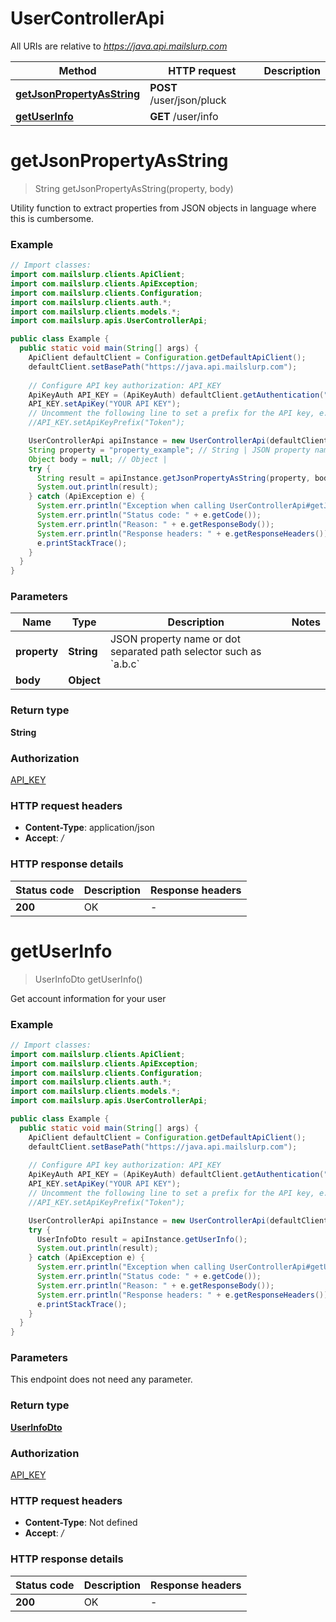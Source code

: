 # UserControllerApi

All URIs are relative to *https://java.api.mailslurp.com*

| Method | HTTP request | Description |
|------------- | ------------- | -------------|
| [**getJsonPropertyAsString**](UserControllerApi#getJsonPropertyAsString) | **POST** /user/json/pluck |  |
| [**getUserInfo**](UserControllerApi#getUserInfo) | **GET** /user/info |  |


<a name="getJsonPropertyAsString"></a>
# **getJsonPropertyAsString**
> String getJsonPropertyAsString(property, body)



Utility function to extract properties from JSON objects in language where this is cumbersome.

### Example
```java
// Import classes:
import com.mailslurp.clients.ApiClient;
import com.mailslurp.clients.ApiException;
import com.mailslurp.clients.Configuration;
import com.mailslurp.clients.auth.*;
import com.mailslurp.clients.models.*;
import com.mailslurp.apis.UserControllerApi;

public class Example {
  public static void main(String[] args) {
    ApiClient defaultClient = Configuration.getDefaultApiClient();
    defaultClient.setBasePath("https://java.api.mailslurp.com");
    
    // Configure API key authorization: API_KEY
    ApiKeyAuth API_KEY = (ApiKeyAuth) defaultClient.getAuthentication("API_KEY");
    API_KEY.setApiKey("YOUR API KEY");
    // Uncomment the following line to set a prefix for the API key, e.g. "Token" (defaults to null)
    //API_KEY.setApiKeyPrefix("Token");

    UserControllerApi apiInstance = new UserControllerApi(defaultClient);
    String property = "property_example"; // String | JSON property name or dot separated path selector such as `a.b.c`
    Object body = null; // Object | 
    try {
      String result = apiInstance.getJsonPropertyAsString(property, body);
      System.out.println(result);
    } catch (ApiException e) {
      System.err.println("Exception when calling UserControllerApi#getJsonPropertyAsString");
      System.err.println("Status code: " + e.getCode());
      System.err.println("Reason: " + e.getResponseBody());
      System.err.println("Response headers: " + e.getResponseHeaders());
      e.printStackTrace();
    }
  }
}
```

### Parameters

| Name | Type | Description  | Notes |
|------------- | ------------- | ------------- | -------------|
| **property** | **String**| JSON property name or dot separated path selector such as &#x60;a.b.c&#x60; | |
| **body** | **Object**|  | |

### Return type

**String**

### Authorization

[API_KEY](../README#API_KEY)

### HTTP request headers

 - **Content-Type**: application/json
 - **Accept**: */*

### HTTP response details
| Status code | Description | Response headers |
|-------------|-------------|------------------|
| **200** | OK |  -  |

<a name="getUserInfo"></a>
# **getUserInfo**
> UserInfoDto getUserInfo()



Get account information for your user

### Example
```java
// Import classes:
import com.mailslurp.clients.ApiClient;
import com.mailslurp.clients.ApiException;
import com.mailslurp.clients.Configuration;
import com.mailslurp.clients.auth.*;
import com.mailslurp.clients.models.*;
import com.mailslurp.apis.UserControllerApi;

public class Example {
  public static void main(String[] args) {
    ApiClient defaultClient = Configuration.getDefaultApiClient();
    defaultClient.setBasePath("https://java.api.mailslurp.com");
    
    // Configure API key authorization: API_KEY
    ApiKeyAuth API_KEY = (ApiKeyAuth) defaultClient.getAuthentication("API_KEY");
    API_KEY.setApiKey("YOUR API KEY");
    // Uncomment the following line to set a prefix for the API key, e.g. "Token" (defaults to null)
    //API_KEY.setApiKeyPrefix("Token");

    UserControllerApi apiInstance = new UserControllerApi(defaultClient);
    try {
      UserInfoDto result = apiInstance.getUserInfo();
      System.out.println(result);
    } catch (ApiException e) {
      System.err.println("Exception when calling UserControllerApi#getUserInfo");
      System.err.println("Status code: " + e.getCode());
      System.err.println("Reason: " + e.getResponseBody());
      System.err.println("Response headers: " + e.getResponseHeaders());
      e.printStackTrace();
    }
  }
}
```

### Parameters
This endpoint does not need any parameter.

### Return type

[**UserInfoDto**](UserInfoDto)

### Authorization

[API_KEY](../README#API_KEY)

### HTTP request headers

 - **Content-Type**: Not defined
 - **Accept**: */*

### HTTP response details
| Status code | Description | Response headers |
|-------------|-------------|------------------|
| **200** | OK |  -  |

